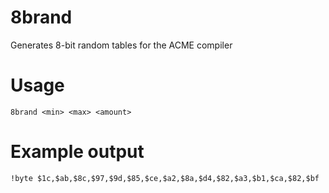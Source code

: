 # 8brand
Generates 8-bit random tables for the ACME compiler

# Usage
`8brand <min> <max> <amount>`

# Example output
`!byte $1c,$ab,$8c,$97,$9d,$85,$ce,$a2,$8a,$d4,$82,$a3,$b1,$ca,$82,$bf`
